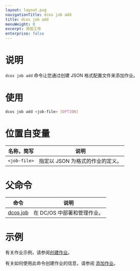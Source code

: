 ```yaml
---
layout: layout.pug
navigationTitle: dcos job add
title: dcos job add
menuWeight: 0
excerpt: 添加工作
enterprise: false
---
```


# 说明
`dcos job add` 命令让您通过创建 JSON 格式配置文件来添加作业。

# 使用

```bash
dcos job add <job-file> [OPTION]
```

# 位置自变量

| 名称，简写 | 说明 |
|---------|-------------|
| `<job-file>` | 指定以 JSON 为格式的作业的定义。|

# 父命令

| 命令 | 说明 |
|---------|-------------|
|  [dcos job](/dcos/cn/1.11/cli/command-reference/dcos-job/)  | 在 DC/OS 中部署和管理作业。|

# 示例

有关作业示例，请参阅[创建作业](/dcos/cn/1.11/deploying-jobs/examples/#create-job)。

有关如何使用此命令创建作业的信息，请参阅 [添加作业](/dcos/cn/1.11/deploying-jobs/quickstart/#add-a-job-2)。
